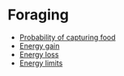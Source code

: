 # Foraging #

  * [Probability of capturing food](PCAP.md)
  * [Energy gain](egain.md)
  * [Energy loss](eloss.md)
  * [Energy limits](elimit.md)